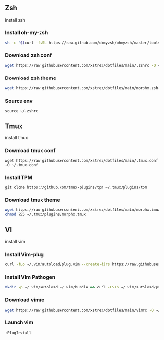 ## Zsh
install zsh

### Install oh-my-zsh

```sh
sh -c "$(curl -fsSL https://raw.github.com/ohmyzsh/ohmyzsh/master/tools/install.sh)"
```
### Download zsh conf
```sh
wget https://raw.githubusercontent.com/xstrex/dotfiles/main/.zshrc -O ~/.zshrc
```

### Download zsh theme
```sh
wget https://raw.githubusercontent.com/xstrex/dotfiles/main/morphx.zsh-theme -O ~/.oh-my-zsh/custom/themes/morphx.zsh-theme
```

### Source env
```source ~/.zshrc```

## Tmux
install tmux

### Download tmux conf
```wget https://raw.githubusercontent.com/xstrex/dotfiles/main/.tmux.conf -O ~/.tmux.conf```

### Install TPM
```git clone https://github.com/tmux-plugins/tpm ~/.tmux/plugins/tpm```

### Download tmux theme
```sh
wget https://raw.githubusercontent.com/xstrex/dotfiles/main/morphx.tmux -O ~/.tmux/plugins/morphx.tmux
chmod 755 ~/.tmux/plugins/morphx.tmux
```

## VI
install vim

### Install Vim-plug
```sh
curl -fLo ~/.vim/autoload/plug.vim --create-dirs https://raw.githubusercontent.com/junegunn/vim-plug/master/plug.vim
```

### Install VIm Pathogen
```sh
mkdir -p ~/.vim/autoload ~/.vim/bundle && curl -LSso ~/.vim/autoload/pathogen.vim https://tpo.pe/pathogen.vim
```

### Download vimrc
```sh
wget https://raw.githubusercontent.com/xstrex/dotfiles/main/vimrc -O ~/.vim/vimrc
```

### Launch vim
```:PlugInstall```
